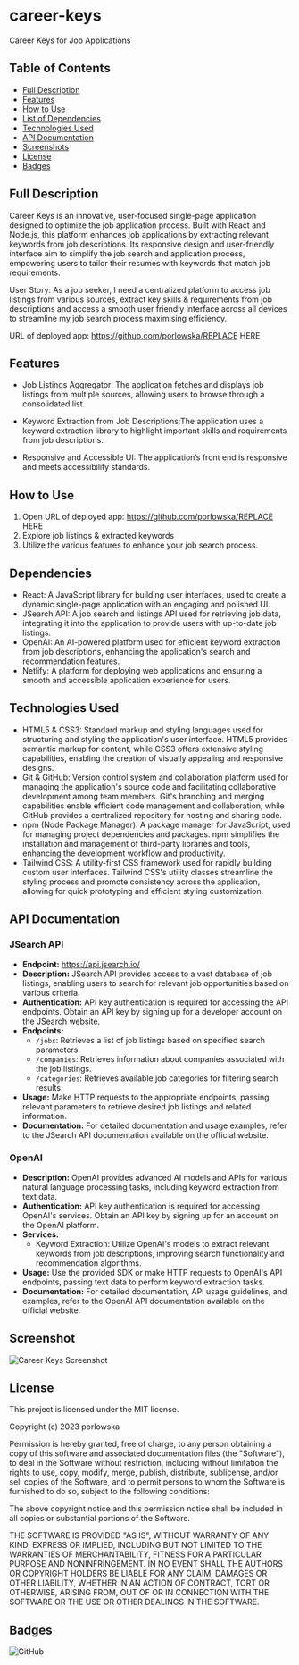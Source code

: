 # career-keys
Career Keys for Job Applications

## Table of Contents

- [Full Description](#full-description)
- [Features](#features)
- [How to Use](#how-to-use)
- [List of Dependencies](#list-of-dependencies)
- [Technologies Used](#technologies-used)
- [API Documentation](#api-documentation)
- [Screenshots](#screenshots)
- [License](#license)
- [Badges](#badges)

## Full Description

Career Keys is an innovative, user-focused single-page application designed to optimize the job application process. Built with React and Node.js, this platform enhances job applications by extracting relevant keywords from job descriptions. Its responsive design and user-friendly interface aim to simplify the job search and application process, empowering users to tailor their resumes with keywords that match job requirements.

User Story: As a job seeker, I need a centralized platform to access job listings from various sources, extract key skills & requirements from job descriptions and access a smooth user friendly interface across all devices to streamline my job search process maximising efficiency.

URL of deployed app:  https://github.com/porlowska/REPLACE HERE

## Features

- Job Listings Aggregator: The application fetches and displays job listings from multiple sources, allowing users to browse through a consolidated list.

- Keyword Extraction from Job Descriptions:The application uses a keyword extraction library to highlight important skills and requirements from job descriptions.

- Responsive and Accessible UI: The application’s front end is responsive and meets accessibility standards.


## How to Use

1. Open URL of deployed app:  https://github.com/porlowska/REPLACE HERE
2. Explore job listings & extracted keywords
3. Utilize the various features to enhance your job search process.

## Dependencies

- React: A JavaScript library for building user interfaces, used to create a dynamic single-page application with an engaging and polished UI.
- JSearch API: A job search and listings API used for retrieving job data, integrating it into the application to provide users with up-to-date job listings.
- OpenAI: An AI-powered platform used for efficient keyword extraction from job descriptions, enhancing the application's search and recommendation features.
- Netlify: A platform for deploying web applications and ensuring a smooth and accessible application experience for users.

## Technologies Used

- HTML5 & CSS3: Standard markup and styling languages used for structuring and styling the application's user interface. HTML5 provides semantic markup for content, while CSS3 offers extensive styling capabilities, enabling the creation of visually appealing and responsive designs.
- Git & GitHub: Version control system and collaboration platform used for managing the application's source code and facilitating collaborative development among team members. Git's branching and merging capabilities enable efficient code management and collaboration, while GitHub provides a centralized repository for hosting and sharing code.
- npm (Node Package Manager): A package manager for JavaScript, used for managing project dependencies and packages. npm simplifies the installation and management of third-party libraries and tools, enhancing the development workflow and productivity.
- Tailwind CSS: A utility-first CSS framework used for rapidly building custom user interfaces. Tailwind CSS's utility classes streamline the styling process and promote consistency across the application, allowing for quick prototyping and efficient styling customization.

## API Documentation

### JSearch API

- **Endpoint:** https://api.jsearch.io/
- **Description:** JSearch API provides access to a vast database of job listings, enabling users to search for relevant job opportunities based on various criteria.
- **Authentication:** API key authentication is required for accessing the API endpoints. Obtain an API key by signing up for a developer account on the JSearch website.
- **Endpoints:**
  - `/jobs`: Retrieves a list of job listings based on specified search parameters.
  - `/companies`: Retrieves information about companies associated with the job listings.
  - `/categories`: Retrieves available job categories for filtering search results.
- **Usage:** Make HTTP requests to the appropriate endpoints, passing relevant parameters to retrieve desired job listings and related information.
- **Documentation:** For detailed documentation and usage examples, refer to the JSearch API documentation available on the official website.

### OpenAI

- **Description:** OpenAI provides advanced AI models and APIs for various natural language processing tasks, including keyword extraction from text data.
- **Authentication:** API key authentication is required for accessing OpenAI's services. Obtain an API key by signing up for an account on the OpenAI platform.
- **Services:**
  - Keyword Extraction: Utilize OpenAI's models to extract relevant keywords from job descriptions, improving search functionality and recommendation algorithms.
- **Usage:** Use the provided SDK or make HTTP requests to OpenAI's API endpoints, passing text data to perform keyword extraction tasks.
- **Documentation:** For detailed documentation, API usage guidelines, and examples, refer to the OpenAI API documentation available on the official website.

## Screenshot

![Career Keys Screenshot](./assets/career-keys-screenshot.png)

## License

This project is licensed under the MIT license.

Copyright (c) 2023 porlowska

Permission is hereby granted, free of charge, to any person obtaining a copy
of this software and associated documentation files (the "Software"), to deal
in the Software without restriction, including without limitation the rights
to use, copy, modify, merge, publish, distribute, sublicense, and/or sell
copies of the Software, and to permit persons to whom the Software is
furnished to do so, subject to the following conditions:

The above copyright notice and this permission notice shall be included in all
copies or substantial portions of the Software.

THE SOFTWARE IS PROVIDED "AS IS", WITHOUT WARRANTY OF ANY KIND, EXPRESS OR
IMPLIED, INCLUDING BUT NOT LIMITED TO THE WARRANTIES OF MERCHANTABILITY,
FITNESS FOR A PARTICULAR PURPOSE AND NONINFRINGEMENT. IN NO EVENT SHALL THE
AUTHORS OR COPYRIGHT HOLDERS BE LIABLE FOR ANY CLAIM, DAMAGES OR OTHER
LIABILITY, WHETHER IN AN ACTION OF CONTRACT, TORT OR OTHERWISE, ARISING FROM,
OUT OF OR IN CONNECTION WITH THE SOFTWARE OR THE USE OR OTHER DEALINGS IN THE
SOFTWARE.

## Badges

![GitHub](https://img.shields.io/github/license/porlowska/career-keys)
